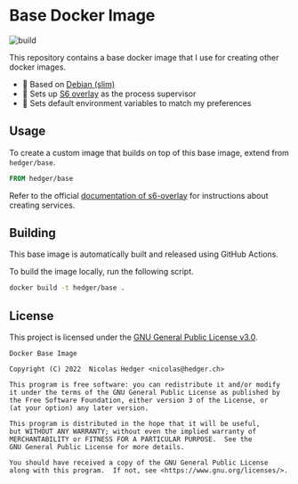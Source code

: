 # Base Docker Image

![build](https://github.com/nhedger/docker/actions/workflows/build.yaml/badge.svg?branch=main)

This repository contains a base docker image that I use for creating other
docker images.

- 🧱 Based on [Debian (slim)](https://hub.docker.com/_/debian)
- 👮 Sets up [S6 overlay](https://github.com/just-containers/s6-overlay) as the
  process supervisor
- 🎨 Sets default environment variables to match my preferences

## Usage

To create a custom image that builds on top of this base image, extend from `hedger/base`.

```dockerfile
FROM hedger/base
```

Refer to the official [documentation of s6-overlay](https://github.com/just-containers/s6-overlay#usage) for instructions about creating services.

## Building

This base image is automatically built and released using GitHub Actions.

To build the image locally, run the following script.

```bash
docker build -t hedger/base .
```

## License

This project is licensed under the [GNU General Public License v3.0](./LICENSE).

```
Docker Base Image

Copyright (C) 2022  Nicolas Hedger <nicolas@hedger.ch>

This program is free software: you can redistribute it and/or modify
it under the terms of the GNU General Public License as published by
the Free Software Foundation, either version 3 of the License, or
(at your option) any later version.

This program is distributed in the hope that it will be useful,
but WITHOUT ANY WARRANTY; without even the implied warranty of
MERCHANTABILITY or FITNESS FOR A PARTICULAR PURPOSE.  See the
GNU General Public License for more details.

You should have received a copy of the GNU General Public License
along with this program.  If not, see <https://www.gnu.org/licenses/>.
```
